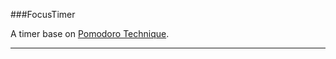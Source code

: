 ###FocusTimer

A timer base on [Pomodoro Technique](http://en.wikipedia.org/wiki/Pomodoro_Technique).

---


